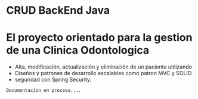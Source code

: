 ﻿# CRUD BackEnd Java

# El proyecto orientado para la gestion de una Clinica Odontologica

- Alta, modificación, actualización y eliminación de un paciente utilizando
- Diseños y patrones de desarrollo escalables como patron MVC y SOLID
- seguridad con Spring Security.

`Documentacion en proceso....`

